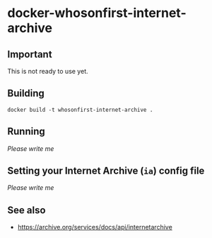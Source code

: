 # docker-whosonfirst-internet-archive

## Important

This is not ready to use yet.

## Building

```
docker build -t whosonfirst-internet-archive .
```

## Running

_Please write me_

## Setting your Internet Archive (`ia`) config file

_Please write me_

## See also

* https://archive.org/services/docs/api/internetarchive